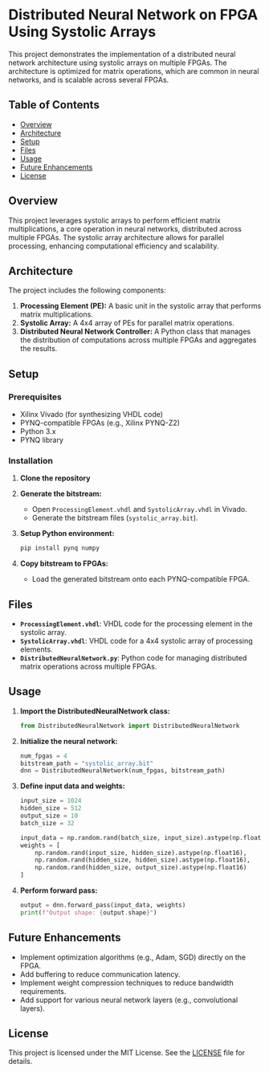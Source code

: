 # Distributed Neural Network on FPGA Using Systolic Arrays

This project demonstrates the implementation of a distributed neural network architecture using systolic arrays on multiple FPGAs. The architecture is optimized for matrix operations, which are common in neural networks, and is scalable across several FPGAs.

## Table of Contents

- [Overview](#overview)
- [Architecture](#architecture)
- [Setup](#setup)
- [Files](#files)
- [Usage](#usage)
- [Future Enhancements](#future-enhancements)
- [License](#license)

## Overview

This project leverages systolic arrays to perform efficient matrix multiplications, a core operation in neural networks, distributed across multiple FPGAs. The systolic array architecture allows for parallel processing, enhancing computational efficiency and scalability.

## Architecture

The project includes the following components:

1. **Processing Element (PE):** A basic unit in the systolic array that performs matrix multiplications.
2. **Systolic Array:** A 4x4 array of PEs for parallel matrix operations.
3. **Distributed Neural Network Controller:** A Python class that manages the distribution of computations across multiple FPGAs and aggregates the results.

## Setup

### Prerequisites

- Xilinx Vivado (for synthesizing VHDL code)
- PYNQ-compatible FPGAs (e.g., Xilinx PYNQ-Z2)
- Python 3.x
- PYNQ library

### Installation

1. **Clone the repository**

2. **Generate the bitstream:**
   - Open `ProcessingElement.vhdl` and `SystolicArray.vhdl` in Vivado.
   - Generate the bitstream files (`systolic_array.bit`).

3. **Setup Python environment:**
   ```sh
   pip install pynq numpy
   ```

4. **Copy bitstream to FPGAs:**
   - Load the generated bitstream onto each PYNQ-compatible FPGA.

## Files

- **`ProcessingElement.vhdl`**: VHDL code for the processing element in the systolic array.
- **`SystolicArray.vhdl`**: VHDL code for a 4x4 systolic array of processing elements.
- **`DistributedNeuralNetwork.py`**: Python code for managing distributed matrix operations across multiple FPGAs.

## Usage

1. **Import the DistributedNeuralNetwork class:**
   ```python
   from DistributedNeuralNetwork import DistributedNeuralNetwork
   ```

2. **Initialize the neural network:**
   ```python
   num_fpgas = 4
   bitstream_path = "systolic_array.bit"
   dnn = DistributedNeuralNetwork(num_fpgas, bitstream_path)
   ```

3. **Define input data and weights:**
   ```python
   input_size = 1024
   hidden_size = 512
   output_size = 10
   batch_size = 32

   input_data = np.random.rand(batch_size, input_size).astype(np.float16)
   weights = [
       np.random.rand(input_size, hidden_size).astype(np.float16),
       np.random.rand(hidden_size, hidden_size).astype(np.float16),
       np.random.rand(hidden_size, output_size).astype(np.float16)
   ]
   ```

4. **Perform forward pass:**
   ```python
   output = dnn.forward_pass(input_data, weights)
   print(f"Output shape: {output.shape}")
   ```

## Future Enhancements

- Implement optimization algorithms (e.g., Adam, SGD) directly on the FPGA.
- Add buffering to reduce communication latency.
- Implement weight compression techniques to reduce bandwidth requirements.
- Add support for various neural network layers (e.g., convolutional layers).

## License

This project is licensed under the MIT License. See the [LICENSE](LICENSE) file for details.
